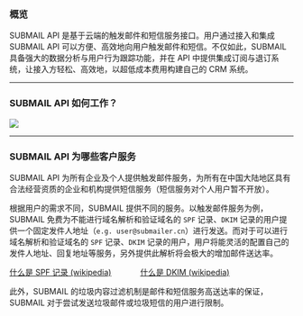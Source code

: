 ### 概览

SUBMAIL API 是基于云端的触发邮件和短信服务接口。用户通过接入和集成 SUBMAIL API 可以方便、高效地向用户触发邮件和短信。不仅如此，SUBMAIL 具备强大的数据分析与用户行为跟踪功能，并在 API 中提供集成订阅与退订系统，让接入方轻松、高效地，以超低成本费用构建自己的 CRM 系统。

---

### SUBMAIL API 如何工作？

![](https://www.mysubmail.com/libraries/zh_cn/images/eg/eg1.jpg)

---

### SUBMAIL API 为哪些客户服务

SUBMAIL API 为所有企业及个人提供触发邮件服务，为所有在中国大陆地区具有合法经营资质的企业和机构提供短信服务（短信服务对个人用户暂不开放）。

根据用户的需求不同，SUBMAIL 提供不同的服务。以触发邮件服务为例，SUBMAIL 免费为不能进行域名解析和验证域名的 `SPF` 记录、`DKIM` 记录的用户提供一个固定发件人地址（`e.g. user@submailer.cn`）进行发送。而对于可以进行域名解析和验证域名的 `SPF` 记录、`DKIM` 记录的用户，用户将能灵活的配置自己的发件人地址、回复地址等服务，另外提供此解析将会极大的增加邮件送达率。

[什么是 SPF 记录 (wikipedia)](http://zh.wikipedia.org/wiki/Sender_Policy_Framework)             [什么是 DKIM (wikipedia)](http://zh.wikipedia.org/wiki/DKIM) 

此外，SUBMAIL 的垃圾内容过滤机制是邮件和短信服务高送达率的保证，SUBMAIL 对于尝试发送垃圾邮件或垃圾短信的用户进行限制。